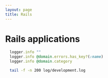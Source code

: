```yaml
---
layout: page
title: Rails
---
```


# Rails applications

```ruby
  logger.info ""
  logger.info @domain.errors.has_key?(:name)
  logger.info @domain.category
```

```bash
  tail -f -n 200 log/development.log
```

